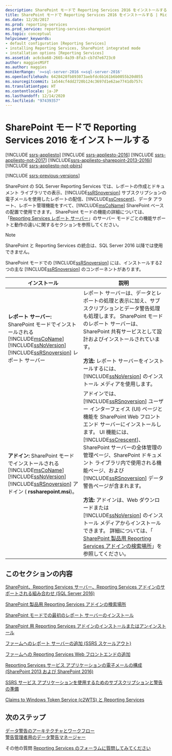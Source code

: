 ```yaml
---
description: SharePoint モードで Reporting Services 2016 をインストールする
title: SharePoint モードで Reporting Services 2016 をインストールする | Microsoft Docs
ms.date: 12/20/2017
ms.prod: reporting-services
ms.prod_service: reporting-services-sharepoint
ms.topic: conceptual
helpviewer_keywords:
- default configuration [Reporting Services]
- installing Reporting Services, SharePoint integrated mode
- installation options [Reporting Services]
ms.assetid: ac6cba68-2665-4a39-8fa3-cb7d7e6723c0
author: maggiesMSFT
ms.author: maggies
monikerRange: '>=sql-server-2016 <=sql-server-2016'
ms.openlocfilehash: 6428428fb893073aebfdc6b161b6b0055b20d055
ms.sourcegitcommit: 1a544cf4dd2720b124c3697d1e62ae7741db757c
ms.translationtype: HT
ms.contentlocale: ja-JP
ms.lasthandoff: 12/14/2020
ms.locfileid: "97439357"
---
```

# <a name="install-reporting-services-2016-in-sharepoint-mode"></a>SharePoint モードで Reporting Services 2016 をインストールする

[!INCLUDE [ssrs-appliesto](../../includes/ssrs-appliesto.md)] [!INCLUDE [ssrs-appliesto-2016](../../includes/ssrs-appliesto-2016.md)] [!INCLUDE [ssrs-appliesto-not-2017](../../includes/ssrs-appliesto-not-2017.md)] [!INCLUDE[ssrs-appliesto-sharepoint-2013-2016i](../../includes/ssrs-appliesto-sharepoint-2013-2016.md)] [!INCLUDE [ssrs-appliesto-not-pbirs](../../includes/ssrs-appliesto-not-pbirs.md)]

[!INCLUDE [ssrs-previous-versions](../../includes/ssrs-previous-versions.md)]

SharePoint の SQL Server Reporting Services では、レポートの作成とドキュメント ライブラリでの表示、[!INCLUDE[ssRSnoversion](../../includes/ssrsnoversion-md.md)] サブスクリプションの電子メールを使用したレポートの配信、[!INCLUDE[ssCrescent](../../includes/sscrescent-md.md)]、データ アラート、レポート管理機能をすべて、[!INCLUDE[msCoName](../../includes/msconame-md.md)] SharePoint ベースの配置で使用できます。 SharePoint モードの機能の詳細については、「[Reporting Services レポート サーバー](../../reporting-services/report-server-sharepoint/reporting-services-report-server.md)」のサーバー モードごとの機能サポートと動作の違いに関するセクションを参照してください。

> [!NOTE]
> SharePoint と Reporting Services の統合は、SQL Server 2016 以降では使用できません。

SharePoint モードでの [!INCLUDE[ssRSnoversion](../../includes/ssrsnoversion-md.md)] には、インストールする2 つの主な [!INCLUDE[ssRSnoversion](../../includes/ssrsnoversion-md.md)] のコンポーネントがあります。  

|インストール|説明|  
|------------------|-----------------|  
|**レポート サーバー:** SharePoint モードでインストールされる [!INCLUDE[msCoName](../../includes/msconame-md.md)] [!INCLUDE[ssNoVersion](../../includes/ssnoversion-md.md)] [!INCLUDE[ssRSnoversion](../../includes/ssrsnoversion-md.md)] レポート サーバー|レポート サーバーは、データとレポートの処理と表示に加え、サブスクリプションとデータ警告処理も処理します。 SharePoint モードのレポート サーバーは、SharePoint 共有サービスとして設計およびインストールされています。<br /><br /> **方法:** レポート サーバーをインストールするには、 [!INCLUDE[ssNoVersion](../../includes/ssnoversion-md.md)] のインストール メディアを使用します。|  
|**アドイン:** SharePoint モードでインストールされる [!INCLUDE[msCoName](../../includes/msconame-md.md)] [!INCLUDE[ssNoVersion](../../includes/ssnoversion-md.md)] [!INCLUDE[ssRSnoversion](../../includes/ssrsnoversion-md.md)] アドイン ( **rssharepoint.msi**)。|アドインでは、 [!INCLUDE[ssRSnoversion](../../includes/ssrsnoversion-md.md)] ユーザー インターフェイス (UI) ページと機能を SharePoint Web フロントエンド サーバーにインストールします。 UI 機能には、 [!INCLUDE[ssCrescent](../../includes/sscrescent-md.md)]、SharePoint サーバーの全体管理の管理ページ、SharePoint ドキュメント ライブラリ内で使用される機能ページ、および [!INCLUDE[ssRSnoversion](../../includes/ssrsnoversion-md.md)] データ警告ページが含まれます。<br /><br /> **方法:**  アドインは、Web ダウンロードまたは [!INCLUDE[ssNoVersion](../../includes/ssnoversion-md.md)] のインストール メディアからインストールできます。 詳細については、「 [SharePoint 製品用 Reporting Services アドインの検索場所](../../reporting-services/install-windows/where-to-find-the-reporting-services-add-in-for-sharepoint-products.md)」を参照してください。|  
  
## <a name="in-this-section"></a>このセクションの内容

 [SharePoint、Reporting Services サーバー、Reporting Services アドインのサポートされる組み合わせ &#40;SQL Server 2016&#41;](../../reporting-services/install-windows/supported-combinations-of-sharepoint-and-reporting-services-server.md)  
  
 [SharePoint 製品用 Reporting Services アドインの検索場所](../../reporting-services/install-windows/where-to-find-the-reporting-services-add-in-for-sharepoint-products.md)  
  
 [SharePoint モードでの最初のレポート サーバーのインストール](../../reporting-services/install-windows/install-the-first-report-server-in-sharepoint-mode.md)  
  
 [SharePoint 用 Reporting Services アドインのインストールまたはアンインストール](../../reporting-services/install-windows/install-or-uninstall-the-reporting-services-add-in-for-sharepoint.md)  
  
 [ファームへのレポート サーバーの追加 &#40;SSRS スケールアウト&#41;](../../reporting-services/install-windows/add-an-additional-report-server-to-a-farm-ssrs-scale-out.md)  
  
 [ファームへの Reporting Services Web フロントエンドの追加](../../reporting-services/install-windows/add-an-additional-reporting-services-web-front-end-to-a-farm.md)  
  
 [Reporting Services サービス アプリケーションの電子メールの構成 &#40;SharePoint 2013 および SharePoint 2016&#41;](./configure-e-mail-for-a-reporting-services-service-application.md)  
  
 [SSRS サービス アプリケーションを使用するためのサブスクリプションと警告の準備](../../reporting-services/install-windows/provision-subscriptions-and-alerts-for-ssrs-service-applications.md)  
  
 [Claims to Windows Token Service &#40;c2WTS&#41; と Reporting Services](../../reporting-services/install-windows/claims-to-windows-token-service-c2wts-and-reporting-services.md)  

## <a name="next-steps"></a>次のステップ

 [データ警告のアーキテクチャとワークフロー](../../reporting-services/reporting-services-data-alerts.md#AlertingWF)   
 [警告管理者用のデータ警告マネージャー](../../reporting-services/data-alert-manager-for-alerting-administrators.md)  

その他の質問 [Reporting Services のフォーラムに質問してみてください](https://go.microsoft.com/fwlink/?LinkId=620231)